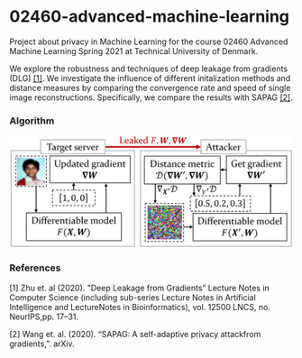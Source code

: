 # 02460-advanced-machine-learning
Project about privacy in Machine Learning for the course 02460 Advanced Machine Learning Spring 2021 at Technical University of Denmark.

We explore the robustness and techniques of deep leakage from gradients (DLG) [[1]](#1). We investigate the influence of different initalization methods and distance measures by comparing the convergence rate and speed of single image reconstructions. Specifically, we compare the results with SAPAG [[2]](#2).

### Algorithm
![DLG illustration](https://github.com/NielsFuglsang/02460-advanced-machine-learning/blob/main/assets/DLGillustration.PNG?raw=true)

### References
<a id="1">[1]</a> 
Zhu et. al (2020).
"Deep Leakage from Gradients”
Lecture Notes in Computer Science (including sub-series Lecture Notes in Artificial Intelligence and LectureNotes in Bioinformatics), vol. 12500 LNCS, no. NeurIPS,pp. 17–31.

<a id="2">[2]</a> 
Wang et. al. (2020).
“SAPAG: A self-adaptive privacy attackfrom gradients,”.
arXiv.
